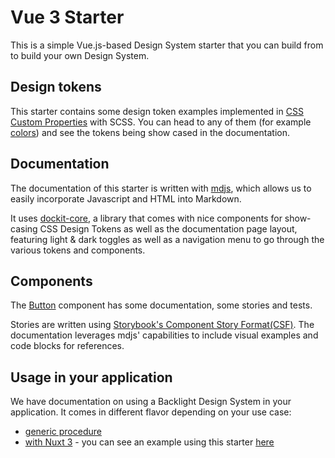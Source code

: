 # Vue 3 Starter

This is a simple Vue.js-based Design System starter that you can build from to build your own Design System.

## Design tokens

This starter contains some design token examples implemented in [CSS Custom Properties](https://developer.mozilla.org/en-US/docs/Web/CSS/--*) with SCSS.
You can head to any of them (for example [colors](../../colors/doc/colors.md)) and see the tokens being show cased in the documentation.

## Documentation

The documentation of this starter is written with [mdjs](https://backlight.dev/docs/mdjs), which allows us to easily incorporate Javascript and HTML into Markdown.

It uses [dockit-core](https://github.com/divriots/dockit-react), a library that comes with nice components for show-casing CSS Design Tokens as well as the documentation page layout, featuring light & dark toggles as well as a navigation menu to go through the various tokens and components.

## Components

The [Button](../../button/doc/button.md) component has some documentation, some stories and tests.

Stories are written using [Storybook's Component Story Format(CSF)](https://backlight.dev/docs/component-story-format).
The documentation leverages mdjs' capabilities to include visual examples and code blocks for references.

## Usage in your application

We have documentation on using a Backlight Design System in your application. It comes in different flavor depending on your use case:

- [generic procedure](https://backlight.dev/docs/using-ds)
- [with Nuxt 3](https://backlight.dev/docs/using-ds-on-nuxt3) - you can see an example using this starter [here](https://stackblitz.com/edit/node-hy7suy?file=app.vue)

